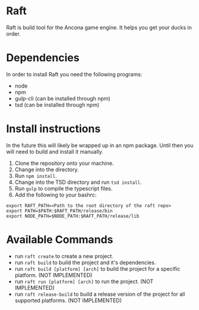 # Raft
Raft is build tool for the Ancona game engine.  It helps you get your ducks in order.

# Dependencies
In order to install Raft you need the following programs:

* node
* npm
* gulp-cli (can be installed through npm)
* tsd (can be installed through npm)

# Install instructions
In the future this will likely be wrapped up in an npm package.  Until then you will need to build and install it manually.

1. Clone the repository onto your machine.
2. Change into the directory.
3. Run `npm install`.
4. Change into the TSD directory and run `tsd install`.
5. Run `gulp` to compile the typescript files.
6. Add the following to your bashrc:
```
export RAFT_PATH=<Path to the root directory of the raft repo>
export PATH=$PATH:$RAFT_PATH/release/bin
export NODE_PATH=$NODE_PATH:$RAFT_PATH/release/lib
```

# Available Commands
* run `raft create` to create a new project.
* run `raft build` to build the project and it's dependencies.
* run `raft build [platform] [arch]` to build the project for a specific platform. (NOT IMPLEMENTED)
* run `raft run [platform] [arch]` to run the project. (NOT IMPLEMENTED)
* run `raft release-build` to build a release version of the project for all supported platforms. (NOT IMPLEMENTED)
